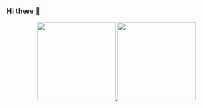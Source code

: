 ### Hi there 👋

<div align="center">
  <a href="https://github.com/mtsantinello">
  <img height="180em" src="https://github-readme-stats.vercel.app/api?username=mtsantinello&show_icons=true&theme=dracula&include_all_commits=true&count_private=true"/>
  <img height="180em" src="https://github-readme-stats.vercel.app/api/top-langs/?username=mtsantinello&layout=compact&langs_count=7&theme=dracula"/>
</div>

